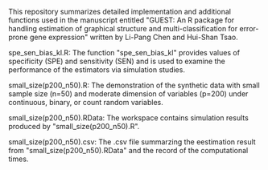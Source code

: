 This repository summarizes detailed implementation and additional functions used in the manuscript entitled "GUEST: An R package for handling estimation of graphical structure and multi-classification for error-prone gene expression" written by Li-Pang Chen and Hui-Shan Tsao.

spe_sen_bias_kl.R: The function "spe_sen_bias_kl" provides values of specificity (SPE) and sensitivity (SEN) and is used to examine the performance of the estimators via simulation studies.

small_size(p200_n50).R: The demonstration of the synthetic data with small sample size (n=50) and moderate dimension of variables (p=200) under continuous, binary, or count random variables.

small_size(p200_n50).RData: The workspace contains simulation results produced by "small_size(p200_n50).R".

small_size(p200_n50).csv: The .csv file summarzing the eestimation result from "small_size(p200_n50).RData" and the record of the computational times.
